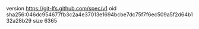 version https://git-lfs.github.com/spec/v1
oid sha256:046dc954677fb3c2a4e37013e1694bcbe7dc75f7f6ec509a5f2d64b132a28b29
size 6365
